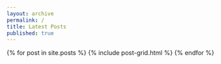 ```yaml
---
layout: archive
permalink: /
title: Latest Posts
published: true
---
```


<div class="tiles">
{% for post in site.posts %}
	{% include post-grid.html %}
{% endfor %}
</div><!-- /.tiles -->
